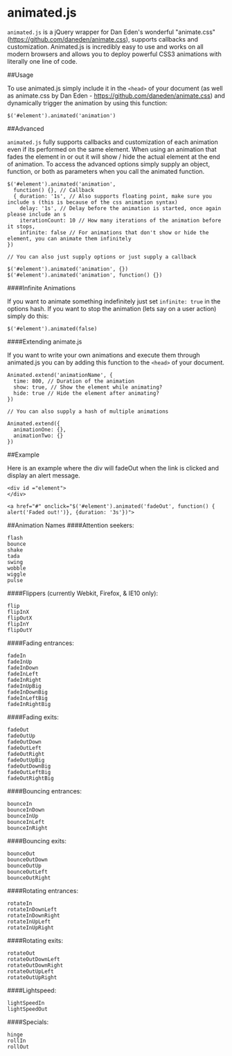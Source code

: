 animated.js
===========

`animated.js` is a jQuery wrapper for Dan Eden's wonderful "animate.css" (https://github.com/daneden/animate.css), supports callbacks and customization.  Animated.js is incredibly easy to use and works on all modern browsers and allows you to deploy powerful CSS3 animations with literally one line of code.

##Usage

To use animated.js simply include it in the `<head>` of your document (as well as animate.css by Dan Eden - https://github.com/daneden/animate.css) and dynamically trigger the animation by using this function:
  
```
$('#element').animated('animation')
```

##Advanced

`animated.js` fully supports callbacks and customization of each animation even if its performed on the same element.  When using an animation that fades the element in or out it will show / hide the actual element at the end of animation.  To access the advanced options simply supply an object, function, or both as parameters when you call the animated function.

```
$('#element').animated('animation', 
  function() {}, // Callback
  { duration: '1s', // Also supports floating point, make sure you include s (this is because of the css animation syntax)
    delay: '1s', // Delay before the animation is started, once again please include an s
    iterationCount: 10 // How many iterations of the animation before it stops,
    infinite: false // For animations that don't show or hide the element, you can animate them infinitely
})

// You can also just supply options or just supply a callback

$('#element').animated('animation', {})
$('#element').animated('animation', function() {})
```

####Infinite Animations

If you want to animate something indefinitely just set `infinite: true` in the options hash.  If you want to stop the animation (lets say on a user action) simply do this:

```
$('#element').animated(false)
```

####Extending animate.js

If you want to write your own animations and execute them through animated.js you can by adding this function to the `<head>` of your document.
  
```
Animated.extend('animationName', {
  time: 800, // Duration of the animation
  show: true, // Show the element while animating?
  hide: true // Hide the element after animating?
})

// You can also supply a hash of multiple animations

Animated.extend({
  animationOne: {},
  animationTwo: {}
})
```

##Example

Here is an example where the div will fadeOut when the link is clicked and display an alert message.

```
<div id ="element">
</div>

<a href="#" onclick="$('#element').animated('fadeOut', function() { alert('Faded out!')}, {duration: '3s'})">
```

##Animation Names
####Attention seekers:
```
flash
bounce
shake
tada
swing
wobble
wiggle
pulse
```

####Flippers (currently Webkit, Firefox, &amp; IE10 only):
```
flip
flipInX
flipOutX
flipInY
flipOutY
```

####Fading entrances:
```
fadeIn
fadeInUp
fadeInDown
fadeInLeft
fadeInRight
fadeInUpBig
fadeInDownBig
fadeInLeftBig
fadeInRightBig
```

####Fading exits:
```
fadeOut
fadeOutUp
fadeOutDown
fadeOutLeft
fadeOutRight
fadeOutUpBig
fadeOutDownBig
fadeOutLeftBig
fadeOutRightBig
```

####Bouncing entrances:
```
bounceIn
bounceInDown
bounceInUp
bounceInLeft
bounceInRight
```

####Bouncing exits:
```
bounceOut
bounceOutDown
bounceOutUp
bounceOutLeft
bounceOutRight
```

####Rotating entrances:
```
rotateIn
rotateInDownLeft
rotateInDownRight
rotateInUpLeft
rotateInUpRight
```

####Rotating exits:
```
rotateOut
rotateOutDownLeft
rotateOutDownRight
rotateOutUpLeft
rotateOutUpRight
```

####Lightspeed:
```
lightSpeedIn
lightSpeedOut
```

####Specials:
```
hinge
rollIn
rollOut
```